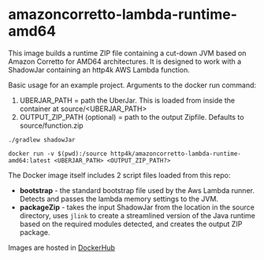 # amazoncorretto-lambda-runtime-amd64

This image builds a runtime ZIP file containing a cut-down JVM based on Amazon Corretto for AMD64 architectures. It is designed to work with a ShadowJar containing an http4k AWS Lambda function.

Basic usage for an example project. Arguments to the docker run command:
1. UBERJAR_PATH = path the UberJar. This is loaded from inside the container at source/<UBERJAR_PATH>
2. OUTPUT_ZIP_PATH (optional) = path to the output Zipfile. Defaults to source/function.zip

```shell
./gradlew shadowJar

docker run -v $(pwd):/source http4k/amazoncorretto-lambda-runtime-amd64:latest <UBERJAR_PATH> <OUTPUT_ZIP_PATH?>
```

The Docker image itself includes 2 script files loaded from this repo:
- **bootstrap** - the standard bootstrap file used by the Aws Lambda runner. Detects and passes the lambda memory settings to the JVM. 
- **packageZip** - takes the input ShadowJar from the location in the source directory, uses `jlink` to create a streamlined version of the Java runtime based on the required modules detected, and creates the output ZIP package. 

Images are hosted in [DockerHub](https://hub.docker.com/r/http4k)
